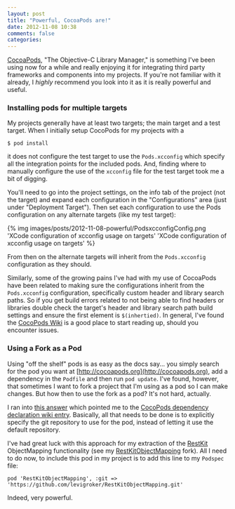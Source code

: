 ```yaml
---
layout: post
title: "Powerful, CocoaPods are!"
date: 2012-11-08 10:38
comments: false
categories:
---
```

[CocoaPods](http://cocoapods.org), "The Objective-C Library Manager," is something I've been using now for a while and really enjoying it for integrating third party frameworks and components into my projects. If you're not familiar with it already, I _highly_ recommend you look into it as it is really powerful and useful.

### Installing pods for multiple targets

My projects generally have at least two targets; the main target and a test target. When I initially setup CocoPods for my projects with a

	$ pod install

it does not configure the test target to use the `Pods.xcconfig` which specify all the integration points for the included pods. And, finding where to manually configure the use of the `xcconfig` file for the test target took me a bit of digging.

You'll need to go into the project settings, on the info tab of the project (not the target) and expand each configuration in the "Configurations" area (just under "Deployment Target"). Then set each configuration to use the Pods configuration on any alternate targets (like my test target):

{% img images/posts/2012-11-08-powerful/PodsxcconfigConfig.png 'XCode configuration of xcconfig usage on targets' 'XCode configuration of xcconfig usage on targets' %}

From then on the alternate targets will inherit from the `Pods.xcconfig` configuration as they should.

Similarly, some of the growing pains I've had with my use of CocoaPods have been related to making sure the configurations inherit from the `Pods.xcconfig` configuration, specifically custom header and library search paths. So if you get build errors related to not being able to find headers or libraries double check the target's header and library search path build settings and ensure the first element is `$(inhertied)`. In general, I've found the [CocoPods Wiki](https://github.com/CocoaPods/CocoaPods/wiki) is a good place to start reading up, should you encounter issues.

### Using a Fork as a Pod

Using "off the shelf" pods is as easy as the docs say... you simply search for the pod you want at [http://cocoapods.org](http://cocoapods.org), add a dependency in the `Podfile` and then run `pod update`. I've found, however, that sometimes I want to fork a project that I'm using as a pod so I can make changes. But how then to use the fork as a pod? It's not hard, actually.

I ran into [this answer](http://stackoverflow.com/a/12393865/397210) which pointed me to the [CocoPods dependency declaration wiki entry](https://github.com/CocoaPods/CocoaPods/wiki/Dependency-declaration-options). Basically, all that needs to be done is to explicitly specify the git repository to use for the pod, instead of letting it use the default repository.

I've had great luck with this approach for my extraction of the [RestKit](http://restkit.org) ObjectMapping functionality (see my [RestKitObjectMapping](https://github.com/levigroker/RestKitObjectMapping) fork). All I need to do now, to include this pod in my project is to add this line to my `Podspec` file:

	pod 'RestKitObjectMapping', :git => 'https://github.com/levigroker/RestKitObjectMapping.git'

Indeed, very powerful.